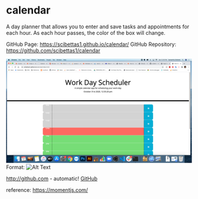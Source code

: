 # calendar

A day planner that allows you to enter and save tasks and appointments for each hour. As each hour passes, the color of the box will change.

GitHub Page: https://scibettas1.github.io/calendar/
GitHub Repository: https://github.com/scibettas1/calendar


![GitHub Logo](/images/screen_shot.png)
Format: ![Alt Text](url)

http://github.com - automatic!
[GitHub](https://scibettas1.github.io/calendar/index.html)


reference:
https://momentjs.com/

